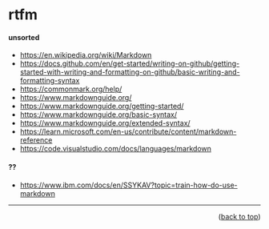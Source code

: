 <a name="topage"></a>

# rtfm

#### unsorted
* https://en.wikipedia.org/wiki/Markdown
* https://docs.github.com/en/get-started/writing-on-github/getting-started-with-writing-and-formatting-on-github/basic-writing-and-formatting-syntax
* https://commonmark.org/help/
* https://www.markdownguide.org/
* https://www.markdownguide.org/getting-started/
* https://www.markdownguide.org/basic-syntax/
* https://www.markdownguide.org/extended-syntax/
* https://learn.microsoft.com/en-us/contribute/content/markdown-reference
* https://code.visualstudio.com/docs/languages/markdown

#### ??
* https://www.ibm.com/docs/en/SSYKAV?topic=train-how-do-use-markdown


----

<p align="right">(<a href="#topage">back to top</a>)</p>
<br/>
<br/>
